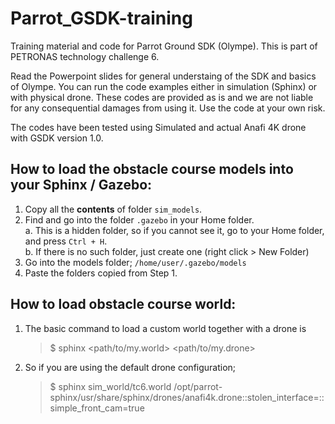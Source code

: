 # Parrot_GSDK-training
Training material and code for Parrot Ground SDK (Olympe). This is part of PETRONAS technology challenge 6.

Read the Powerpoint slides for general understaing of the SDK and basics of Olympe.
You can run the code examples either in simulation (Sphinx) or with physical drone.
These codes are provided as is and we are not liable for any consequential damages from using it. Use the code at your own risk.

The codes have been tested using Simulated and actual Anafi 4K drone with GSDK version 1.0.



## How to load the obstacle course models into your Sphinx / Gazebo:

 1. Copy all the **contents** of folder `sim_models`.
 2. Find and go into the folder `.gazebo` in your Home folder.  
	 a. This is a hidden folder, so if you cannot see it, go to your Home folder, and press `Ctrl + H`.  
	 b. If there is no such folder, just create one (right click > New Folder)  
 3. Go into the models folder; `/home/user/.gazebo/models`   
 4. Paste the folders copied from Step 1.   
 
 

## How to load obstacle course world:

 1. The basic command to load a custom world together with a drone is  
	 > $ sphinx <path/to/my.world> <path/to/my.drone>
 2. So if you are using the default drone configuration;
	 > $ sphinx sim_world/tc6.world /opt/parrot-sphinx/usr/share/sphinx/drones/anafi4k.drone::stolen_interface=::simple_front_cam=true



	 
